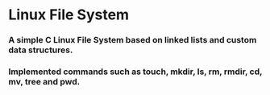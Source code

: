 # Linux File System

### A simple C Linux File System based on linked lists and custom data structures.
### Implemented commands such as touch, mkdir, ls, rm, rmdir, cd, mv, tree and pwd.